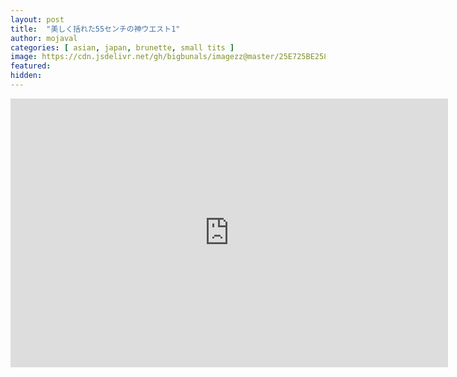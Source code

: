 ```yaml
---
layout: post
title:  "美しく括れた55センチの神ウエスト1"
author: mojaval
categories: [ asian, japan, brunette, small tits ]
image: https://cdn.jsdelivr.net/gh/bigbunals/imagezz@master/25E725BE258E25E32581259725E32581258F25E6258B25AC25E32582258C25E32581259F5525E3258225BB25E3258325B325___6c0b51c4bdd4803ff5af87079656847a6d490f3e.mp4.jpg
featured: 
hidden: 
---
```


<iframe src="https://openload.co/embed/W7jVGVxH4ho/25E725BE258E25E32581259725E32581258F25E6258B25AC25E32582258C25E32581259F5525E3258225BB25E3258325B325___6c0b51c4bdd4803ff5af87079656847a6d490f3e.mp4" scrolling="no" frameborder="0" width="700" height="430" allowfullscreen="true" webkitallowfullscreen="true" mozallowfullscreen="true"></iframe>